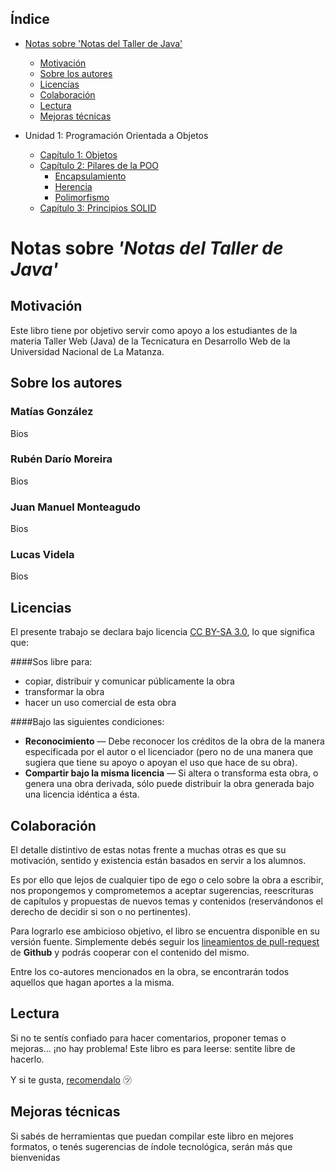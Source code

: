 ## Índice

* [Notas sobre 'Notas del Taller de Java'](#notas)
    * [Motivación](#motivacion)
    * [Sobre los autores](#about)
    * [Licencias](#licencias)
    * [Colaboración](#colaboracion)
    * [Lectura](#lectura)
    * [Mejoras técnicas](#mejoras)

* Unidad 1: Programación Orientada a Objetos
    * [Capítulo 1: Objetos](notas/01_objetos/01_poo/00_poo.md)
    * [Capítulo 2: Pilares de la POO](notas/01_objetos/02_pilares/00_pilares.md)
        * [Encapsulamiento](notas/01_objetos/02_pilares/01_encapsulamiento.md)
        * [Herencia](notas/01_objetos/02_pilares/02_herencia.md)
        * [Polimorfismo](notas/01_objetos/02_pilares/03_polimorfismo.md)
    * [Capítulo 3: Principios SOLID](notas/01_objetos/03_solid/00_solid.md)


# <a name="notas"/>Notas sobre *'Notas del Taller de Java'*

## <a name="motivacion"/>Motivación
Este libro tiene por objetivo servir como apoyo a los estudiantes de la materia Taller Web (Java) de la Tecnicatura en Desarrollo Web de la Universidad Nacional de La Matanza.

## <a name="about"/>Sobre los autores

### Matías González
Bios

### Rubén Darío Moreira
Bios

### Juan Manuel Monteagudo
Bios

### Lucas Videla
Bios

## <a name="licencias"/>Licencias
El presente trabajo se declara bajo licencia [CC BY-SA 3.0](http://creativecommons.org/licenses/by-sa/3.0/es/), lo que significa que:

####Sos libre para:

* copiar, distribuir y comunicar públicamente la obra
* transformar la obra
* hacer un uso comercial de esta obra

####Bajo las siguientes condiciones:

* **Reconocimiento** — Debe reconocer los créditos de la obra de la manera especificada por el autor o el licenciador (pero no de una manera que sugiera que tiene su apoyo o apoyan el uso que hace de su obra).
* **Compartir bajo la misma licencia** — Si altera o transforma esta obra, o genera una obra derivada, sólo puede distribuir la obra generada bajo una licencia idéntica a ésta.

## <a name="colaboracion"/>Colaboración
El detalle distintivo de estas notas frente a muchas otras es que su motivación, sentido y existencia están basados en servir a los alumnos.

Es por ello que lejos de cualquier tipo de ego o celo sobre la obra a escribir, nos propongemos y comprometemos a aceptar sugerencias, reescrituras de capítulos y propuestas de nuevos temas y contenidos (reservándonos el derecho de decidir si son o no pertinentes).

Para lograrlo ese ambicioso objetivo, el libro se encuentra disponible  en su versión fuente. Simplemente debés seguir los [lineamientos de pull-request](https://help.github.com/articles/using-pull-requests) de **Github** y podrás cooperar con el contenido del mismo.

Entre los co-autores mencionados en la obra, se encontrarán todos aquellos que hagan aportes a la misma.

## <a name="lectura"/>Lectura
Si no te sentís confiado para hacer comentarios, proponer temas o mejoras... ¡no hay problema! Este libro es para leerse: sentite libre de hacerlo.

Y si te gusta, [recomendalo](https://twitter.com/intent/tweet?text=%22Conjuros+modernos%22%2C+un+libro+de+programaci%C3%B3n+abierto+y+colaborativo+para+estudiantes+%2Fcc+%40luke_ar) ㋡

## <a name="mejoras"/>Mejoras técnicas
Si sabés de herramientas que puedan compilar este libro en mejores formatos, o tenés sugerencias de índole tecnológica, serán más que bienvenidas